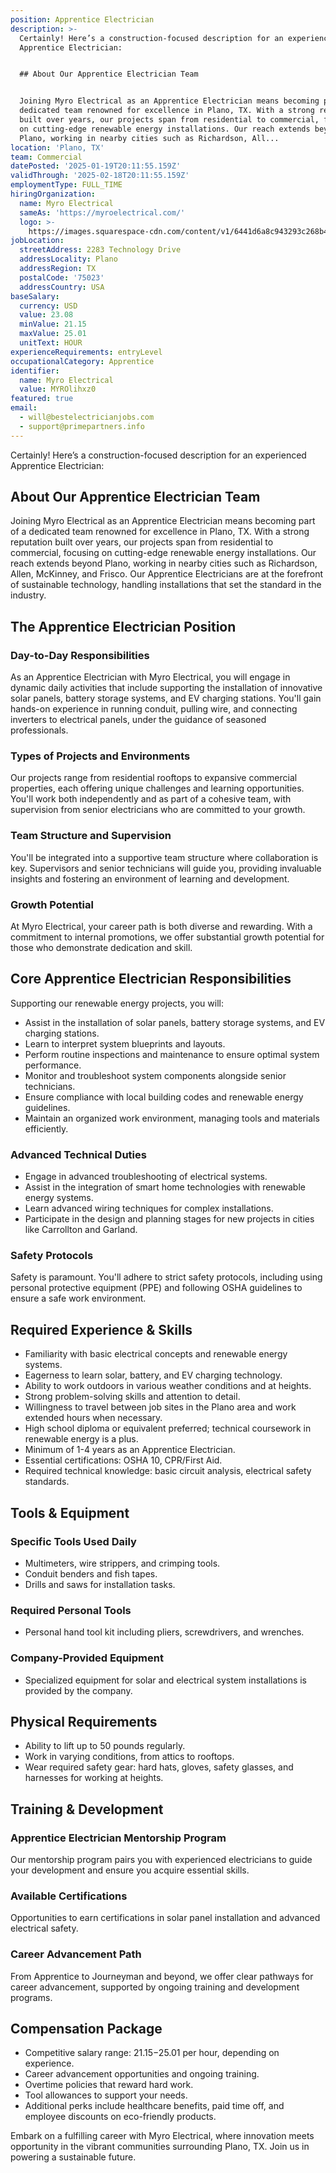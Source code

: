 ```yaml
---
position: Apprentice Electrician
description: >-
  Certainly! Here’s a construction-focused description for an experienced
  Apprentice Electrician:


  ## About Our Apprentice Electrician Team


  Joining Myro Electrical as an Apprentice Electrician means becoming part of a
  dedicated team renowned for excellence in Plano, TX. With a strong reputation
  built over years, our projects span from residential to commercial, focusing
  on cutting-edge renewable energy installations. Our reach extends beyond
  Plano, working in nearby cities such as Richardson, All...
location: 'Plano, TX'
team: Commercial
datePosted: '2025-01-19T20:11:55.159Z'
validThrough: '2025-02-18T20:11:55.159Z'
employmentType: FULL_TIME
hiringOrganization:
  name: Myro Electrical
  sameAs: 'https://myroelectrical.com/'
  logo: >-
    https://images.squarespace-cdn.com/content/v1/6441d6a8c943293c268b4359/7b2478ca-3514-499f-80c1-3a92bb142f0c/curve__1_-removebg-preview.png?format=1500w
jobLocation:
  streetAddress: 2283 Technology Drive
  addressLocality: Plano
  addressRegion: TX
  postalCode: '75023'
  addressCountry: USA
baseSalary:
  currency: USD
  value: 23.08
  minValue: 21.15
  maxValue: 25.01
  unitText: HOUR
experienceRequirements: entryLevel
occupationalCategory: Apprentice
identifier:
  name: Myro Electrical
  value: MYROlihxz0
featured: true
email:
  - will@bestelectricianjobs.com
  - support@primepartners.info
---
```




Certainly! Here’s a construction-focused description for an experienced Apprentice Electrician:

## About Our Apprentice Electrician Team

Joining Myro Electrical as an Apprentice Electrician means becoming part of a dedicated team renowned for excellence in Plano, TX. With a strong reputation built over years, our projects span from residential to commercial, focusing on cutting-edge renewable energy installations. Our reach extends beyond Plano, working in nearby cities such as Richardson, Allen, McKinney, and Frisco. Our Apprentice Electricians are at the forefront of sustainable technology, handling installations that set the standard in the industry.

## The Apprentice Electrician Position

### Day-to-Day Responsibilities

As an Apprentice Electrician with Myro Electrical, you will engage in dynamic daily activities that include supporting the installation of innovative solar panels, battery storage systems, and EV charging stations. You'll gain hands-on experience in running conduit, pulling wire, and connecting inverters to electrical panels, under the guidance of seasoned professionals.

### Types of Projects and Environments

Our projects range from residential rooftops to expansive commercial properties, each offering unique challenges and learning opportunities. You'll work both independently and as part of a cohesive team, with supervision from senior electricians who are committed to your growth.

### Team Structure and Supervision

You'll be integrated into a supportive team structure where collaboration is key. Supervisors and senior technicians will guide you, providing invaluable insights and fostering an environment of learning and development.

### Growth Potential

At Myro Electrical, your career path is both diverse and rewarding. With a commitment to internal promotions, we offer substantial growth potential for those who demonstrate dedication and skill.

## Core Apprentice Electrician Responsibilities

Supporting our renewable energy projects, you will:

- Assist in the installation of solar panels, battery storage systems, and EV charging stations.
- Learn to interpret system blueprints and layouts.
- Perform routine inspections and maintenance to ensure optimal system performance.
- Monitor and troubleshoot system components alongside senior technicians.
- Ensure compliance with local building codes and renewable energy guidelines.
- Maintain an organized work environment, managing tools and materials efficiently.

### Advanced Technical Duties

- Engage in advanced troubleshooting of electrical systems.
- Assist in the integration of smart home technologies with renewable energy systems.
- Learn advanced wiring techniques for complex installations.
- Participate in the design and planning stages for new projects in cities like Carrollton and Garland.

### Safety Protocols

Safety is paramount. You'll adhere to strict safety protocols, including using personal protective equipment (PPE) and following OSHA guidelines to ensure a safe work environment.

## Required Experience & Skills

- Familiarity with basic electrical concepts and renewable energy systems.
- Eagerness to learn solar, battery, and EV charging technology.
- Ability to work outdoors in various weather conditions and at heights.
- Strong problem-solving skills and attention to detail.
- Willingness to travel between job sites in the Plano area and work extended hours when necessary.
- High school diploma or equivalent preferred; technical coursework in renewable energy is a plus.
- Minimum of 1-4 years as an Apprentice Electrician.
- Essential certifications: OSHA 10, CPR/First Aid.
- Required technical knowledge: basic circuit analysis, electrical safety standards.

## Tools & Equipment

### Specific Tools Used Daily

- Multimeters, wire strippers, and crimping tools.
- Conduit benders and fish tapes.
- Drills and saws for installation tasks.

### Required Personal Tools

- Personal hand tool kit including pliers, screwdrivers, and wrenches.

### Company-Provided Equipment

- Specialized equipment for solar and electrical system installations is provided by the company.

## Physical Requirements

- Ability to lift up to 50 pounds regularly.
- Work in varying conditions, from attics to rooftops.
- Wear required safety gear: hard hats, gloves, safety glasses, and harnesses for working at heights.

## Training & Development

### Apprentice Electrician Mentorship Program

Our mentorship program pairs you with experienced electricians to guide your development and ensure you acquire essential skills.

### Available Certifications

Opportunities to earn certifications in solar panel installation and advanced electrical safety.

### Career Advancement Path

From Apprentice to Journeyman and beyond, we offer clear pathways for career advancement, supported by ongoing training and development programs.

## Compensation Package

- Competitive salary range: $21.15-$25.01 per hour, depending on experience.
- Career advancement opportunities and ongoing training.
- Overtime policies that reward hard work.
- Tool allowances to support your needs.
- Additional perks include healthcare benefits, paid time off, and employee discounts on eco-friendly products.

Embark on a fulfilling career with Myro Electrical, where innovation meets opportunity in the vibrant communities surrounding Plano, TX. Join us in powering a sustainable future.